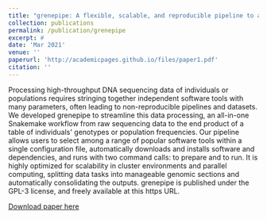 ```yaml
---
title: "grenepipe: A flexible, scalable, and reproducible pipeline to automate variant and frequency calling from sequence reads"
collection: publications
permalink: /publication/grenepipe
excerpt: #
date: 'Mar 2021'
venue: ''
paperurl: 'http://academicpages.github.io/files/paper1.pdf'
citation: ''
---
```

Processing high-throughput DNA sequencing data of individuals or populations requires stringing together independent software tools with many parameters, often leading to non-reproducible pipelines and datasets. We developed grenepipe to streamline this data processing, an all-in-one Snakemake workflow from raw sequencing data to the end product of a table of individuals' genotypes or population frequencies. Our pipeline allows users to select among a range of popular software tools within a single configuration file, automatically downloads and installs software and dependencies, and runs with two command calls: to prepare and to run. It is highly optimized for scalability in cluster environments and parallel computing, splitting data tasks into manageable genomic sections and automatically consolidating the outputs. grenepipe is published under the GPL-3 license, and freely available at this https URL.

[Download paper here](https://arxiv.org/abs/2103.15167)

